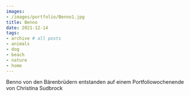 ```yaml
---
images:
- /images/portfolio/Benno1.jpg
title: Benno
date: 2021-12-14
tags:
- archive # all posts
- animals
- dog
- beach
- nature
- home
---
```

Benno von den Bärenbrüdern entstanden auf einem Portfoliowochenende von Christina Sudbrock
